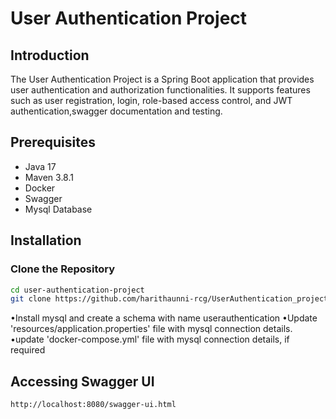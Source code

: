 # User Authentication Project

## Introduction
The User Authentication Project is a Spring Boot application that provides user authentication and authorization functionalities. It supports features such as user registration, login, role-based access control, and JWT authentication,swagger documentation and testing.

## Prerequisites
- Java 17
- Maven 3.8.1
- Docker 
- Swagger
- Mysql Database

## Installation

### Clone the Repository
```sh
cd user-authentication-project
git clone https://github.com/harithaunni-rcg/UserAuthentication_project.git

```
•Install mysql and create a schema with name userauthentication
•Update 'resources/application.properties' file with mysql connection details.
•update 'docker-compose.yml' file with mysql connection details, if required

## Accessing Swagger UI
```sh
http://localhost:8080/swagger-ui.html
